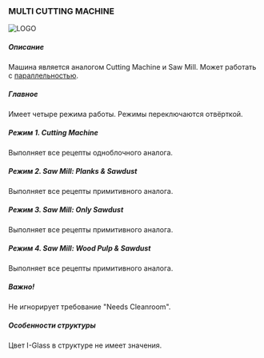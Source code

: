 ### MULTI CUTTING MACHINE

![LOGO](https://gtimpact.space/media/gregtech/ParCutt.png)

##### Описание

Машина является аналогом Cutting Machine и Saw Mill. Может работать с [параллельностью](/wiki/mechanics#parallelism).

##### Главное

Имеет четыре режима работы. Режимы переключаются отвёрткой.

##### Режим 1. Cutting Machine

Выполняет все рецепты одноблочного аналога.

##### Режим 2. Saw Mill: Planks & Sawdust

Выполняет все рецепты примитивного аналога.

##### Режим 3. Saw Mill: Only Sawdust

Выполняет все рецепты примитивного аналога.

##### Режим 4. Saw Mill: Wood Pulp & Sawdust

Выполняет все рецепты примитивного аналога.

##### Важно!

Не игнорирует требование "Needs Cleanroom".

##### Особенности структуры

Цвет I-Glass в структуре не имеет значения.
